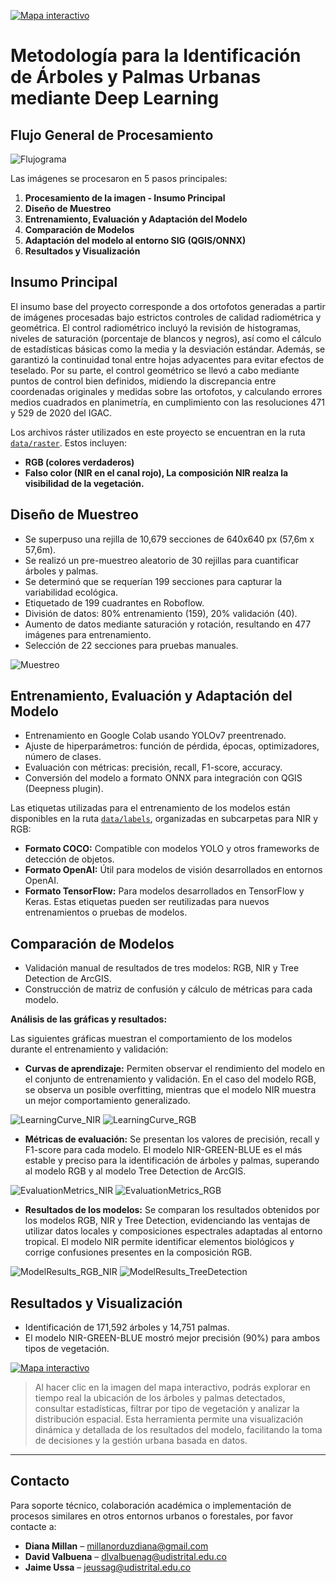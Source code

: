 [![Mapa interactivo](mapa_init.jpg)](https://ee-millanorduzdiana.projects.earthengine.app/view/urbantreedetectioncnn)

# Metodología para la Identificación de Árboles y Palmas Urbanas mediante Deep Learning

## Flujo General de Procesamiento

![Flujograma](docs/Flujograma.jpg)

Las imágenes se procesaron en 5 pasos principales:
1. **Procesamiento de la imagen - Insumo Principal**
2. **Diseño de Muestreo**
3. **Entrenamiento, Evaluación y Adaptación del Modelo**
4. **Comparación de Modelos**
5. **Adaptación del modelo al entorno SIG (QGIS/ONNX)**
6. **Resultados y Visualización**

## Insumo Principal
El insumo base del proyecto corresponde a dos ortofotos generadas a partir de imágenes procesadas bajo estrictos controles de calidad radiométrica y geométrica. El control radiométrico incluyó la revisión de histogramas, niveles de saturación (porcentaje de blancos y negros), así como el cálculo de estadísticas básicas como la media y la desviación estándar. Además, se garantizó la continuidad tonal entre hojas adyacentes para evitar efectos de teselado. Por su parte, el control geométrico se llevó a cabo mediante puntos de control bien definidos, midiendo la discrepancia entre coordenadas originales y medidas sobre las ortofotos, y calculando errores medios cuadrados en planimetría, en cumplimiento con las resoluciones 471 y 529 de 2020 del IGAC.

Los archivos ráster utilizados en este proyecto se encuentran en la ruta [`data/raster`](./data/raster). Estos incluyen:
- **RGB (colores verdaderos)**
- **Falso color (NIR en el canal rojo), La composición NIR realza la visibilidad de la vegetación.** 

## Diseño de Muestreo
- Se superpuso una rejilla de 10,679 secciones de 640x640 px (57,6m x 57,6m).
- Se realizó un pre-muestreo aleatorio de 30 rejillas para cuantificar árboles y palmas.
- Se determinó que se requerían 199 secciones para capturar la variabilidad ecológica.
- Etiquetado de 199 cuadrantes en Roboflow.
- División de datos: 80% entrenamiento (159), 20% validación (40).
- Aumento de datos mediante saturación y rotación, resultando en 477 imágenes para entrenamiento.
- Selección de 22 secciones para pruebas manuales.

![Muestreo](docs/Muestreo.jpg)

## Entrenamiento, Evaluación y Adaptación del Modelo
- Entrenamiento en Google Colab usando YOLOv7 preentrenado.
- Ajuste de hiperparámetros: función de pérdida, épocas, optimizadores, número de clases.
- Evaluación con métricas: precisión, recall, F1-score, accuracy.
- Conversión del modelo a formato ONNX para integración con QGIS (Deepness plugin).

Las etiquetas utilizadas para el entrenamiento de los modelos están disponibles en la ruta [`data/labels`](./data/labels), organizadas en subcarpetas para NIR y RGB:
- **Formato COCO:** Compatible con modelos YOLO y otros frameworks de detección de objetos.
- **Formato OpenAI:** Útil para modelos de visión desarrollados en entornos OpenAI.
- **Formato TensorFlow:** Para modelos desarrollados en TensorFlow y Keras.
Estas etiquetas pueden ser reutilizadas para nuevos entrenamientos o pruebas de modelos.

## Comparación de Modelos
- Validación manual de resultados de tres modelos: RGB, NIR y Tree Detection de ArcGIS.
- Construcción de matriz de confusión y cálculo de métricas para cada modelo.

**Análisis de las gráficas y resultados:**

Las siguientes gráficas muestran el comportamiento de los modelos durante el entrenamiento y validación:

- **Curvas de aprendizaje:** Permiten observar el rendimiento del modelo en el conjunto de entrenamiento y validación. En el caso del modelo RGB, se observa un posible overfitting, mientras que el modelo NIR muestra un mejor comportamiento generalizado.

![LearningCurve_NIR](docs/LearningCurve_NIR.jpg)
![LearningCurve_RGB](docs/LearningCurve_RGB.jpg)

- **Métricas de evaluación:** Se presentan los valores de precisión, recall y F1-score para cada modelo. El modelo NIR-GREEN-BLUE es el más estable y preciso para la identificación de árboles y palmas, superando al modelo RGB y al modelo Tree Detection de ArcGIS.

![EvaluationMetrics_NIR](docs/EvaluationMetrics_NIR.jpg)
![EvaluationMetrics_RGB](docs/EvaluationMetrics_RGB.jpg)

- **Resultados de los modelos:** Se comparan los resultados obtenidos por los modelos RGB, NIR y Tree Detection, evidenciando las ventajas de utilizar datos locales y composiciones espectrales adaptadas al entorno tropical. El modelo NIR permite identificar elementos biológicos y corrige confusiones presentes en la composición RGB.

![ModelResults_RGB_NIR](docs/ModelResults_RGB_NIR.jpg)
![ModelResults_TreeDetection](docs/ModelResults_TreeDetection.jpg)

## Resultados y Visualización
- Identificación de 171,592 árboles y 14,751 palmas.
- El modelo NIR-GREEN-BLUE mostró mejor precisión (90%) para ambos tipos de vegetación.

[![Mapa interactivo](mapa_init.jpg)](https://ee-millanorduzdiana.projects.earthengine.app/view/urbantreedetectioncnn)

> Al hacer clic en la imagen del mapa interactivo, podrás explorar en tiempo real la ubicación de los árboles y palmas detectados, consultar estadísticas, filtrar por tipo de vegetación y analizar la distribución espacial. Esta herramienta permite una visualización dinámica y detallada de los resultados del modelo, facilitando la toma de decisiones y la gestión urbana basada en datos.


---

## Contacto

Para soporte técnico, colaboración académica o implementación de procesos similares en otros entornos urbanos o forestales, por favor contacte a:

- **Diana Millan** – [millanorduzdiana@gmail.com](mailto:millanorduzdiana@gmail.com)  
- **David Valbuena** – [dlvalbuenag@udistrital.edu.co](mailto:dlvalbuenag@udistrital.edu.co)  
- **Jaime Ussa** – [jeussag@udistrital.edu.co](mailto:jeussag@udistrital.edu.co)
